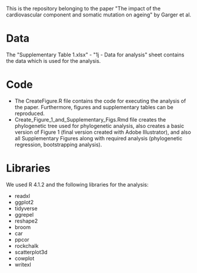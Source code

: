This is the repository belonging to the paper "The impact of the cardiovascular component and somatic mutation on ageing" by Garger et al. 

# Data
The "Supplementary Table 1.xlsx" - "1j - Data for analysis" sheet contains the data which is used for the analysis.

# Code
- The CreateFigure.R file contains the code for executing the analysis of the paper. Furthermore, figures and supplementary tables can be reproduced.
- Create_Figure_1_and_Supplementary_Figs.Rmd file creates the phylogenetic tree used for phylogenetic analysis, also creates a basic version of Figure 1 (final version created with Adobe Illustrator), and also all Supplementary Figures along with required analysis (phylogenetic regression, bootstrapping analysis).


# Libraries
We used R 4.1.2 and the following libraries for the analysis:
- readxl
- ggplot2
- tidyverse
- ggrepel
- reshape2
- broom
- car
- ppcor
- rockchalk
- scatterplot3d
- cowplot
- writexl

